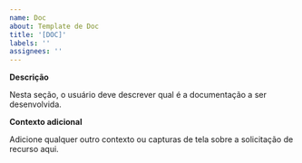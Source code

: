 ```yaml
---
name: Doc
about: Template de Doc
title: '[DOC]'
labels: ''
assignees: ''
---
```


**Descrição**

Nesta seção, o usuário deve descrever qual é a documentação a ser desenvolvida.

**Contexto adicional**

Adicione qualquer outro contexto ou capturas de tela sobre a solicitação de recurso aqui.
